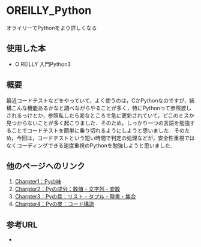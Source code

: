 # OREILLY_Python
オライリーでPythonをより詳しくなる

## 使用した本
- O REILLY 入門Python3

## 概要
最近コードテストなどをやっていて，よく使うのは，CかPythonなのですが，結構こんな機能あるかなと調べながらやることが多く，特にPythonって参照渡しされるっけとか，参照私したら変なところで急に更新されていて，どこのミスか見つからないことが多く起こりました．そのため，しっかり一つの言語を勉強することでコードテストを簡単に乗り切れるようにしようと思いました．そのため，今回は，コードテストという短い時間で判定の処理などが，安全性重視ではなくコーディングできる速度重視のPythonを勉強しようと思いました．

## 他のページへのリンク

1. [Charpter1：Pyの味](Charpter1/Charpter1.md)
2. [Charpter2：Pyの成分：数値・文字列・変数](Charpter2/Charpter2.md)
3. [Charpter3：Pyの具：リスト・タプル・時書・集合](Charpter3/Charpter3.md)
4. [Charpter4：Pyの皮：コード構造](Charpter4/Charpter4.md)

## 参考URL
- []()
